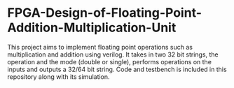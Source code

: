 # FPGA-Design-of-Floating-Point-Addition-Multiplication-Unit
This project aims to implement floating point operations such as multiplication and addition using verilog. It takes in two 32 bit strings, the operation and the mode
(double or single), performs operations on the inputs and outputs a 32/64 bit string. Code and testbench is included in this repository along with its simulation.
